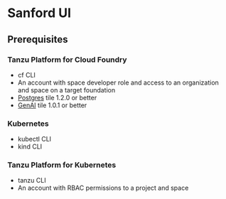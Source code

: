 # Sanford UI

## Prerequisites

### Tanzu Platform for Cloud Foundry

* cf CLI
* An account with space developer role and access to an organization and space on a target foundation
* [Postgres](https://support.broadcom.com/group/ecx/productdownloads?subfamily=VMware%20Tanzu%20for%20Postgres%20on%20Cloud%20Foundry) tile 1.2.0 or better
* [GenAI](https://support.broadcom.com/group/ecx/productdownloads?subfamily=GenAI%20on%20Tanzu%20Platform%20for%20Cloud%20Foundry) tile 1.0.1 or better

### Kubernetes

* kubectl CLI
* kind CLI

### Tanzu Platform for Kubernetes

* tanzu CLI
* An account with RBAC permissions to a project and space
